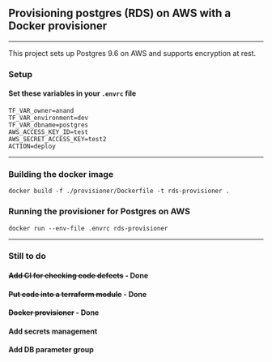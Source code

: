 ## Provisioning postgres (RDS) on AWS with a Docker provisioner

---

This project sets up Postgres 9.6 on AWS and supports encryption at rest.

### Setup

#### Set these variables in your `.envrc` file

```TF_VAR_user=anand
TF_VAR_owner=anand
TF_VAR_environment=dev
TF_VAR_dbname=postgres
AWS_ACCESS_KEY_ID=test
AWS_SECRET_ACCESS_KEY=test2
ACTION=deploy
```

---

### Building the docker image

`docker build -f ./provisioner/Dockerfile -t rds-provisioner .`

### Running the provisioner for Postgres on AWS

`docker run --env-file .envrc rds-provisioner`

---

### Still to do

#### ~~Add CI for checking code defects~~ - Done

#### ~~Put code into a terraform module~~ - Done

#### ~~Docker provisioner~~ - Done

#### Add secrets management

#### Add DB parameter group
